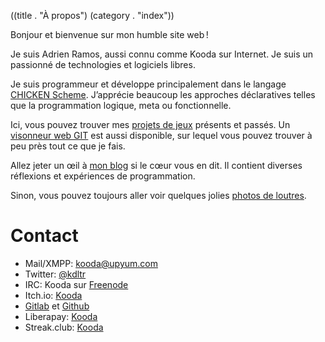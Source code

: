 ((title . "À propos")
 (category . "index"))

Bonjour et bienvenue sur mon humble site web !

Je suis Adrien Ramos, aussi connu comme Kooda sur Internet.
Je suis un passionné de technologies et logiciels libres.

Je suis programmeur et développe principalement dans le langage [CHICKEN Scheme][chicken].
J’apprécie beaucoup les approches déclaratives telles que la programmation logique, meta ou fonctionnelle.

Ici, vous pouvez trouver mes [projets de jeux][projects] présents et passés.
Un [visonneur web GIT][git] est aussi disponible, sur lequel vous pouvez trouver à peu près tout ce que je fais.

Allez jeter un œil à [mon blog][blog] si le cœur vous en dit.
Il contient diverses réflexions et expériences de programmation.

Sinon, vous pouvez toujours aller voir quelques jolies [photos de loutres][dailyotter].


Contact
=======

- Mail/XMPP: [kooda@upyum.com][mail]
- Twitter: [@kdltr][twitter]
- IRC: Kooda sur [Freenode][freenode]
- Itch.io: [Kooda][itchio]
- [Gitlab][gitlab] et [Github][github]
- Liberapay: [Kooda][liberapay]
- Streak.club: [Kooda][streak]

[git]:          /cgit.cgi
[projects]:     projects.xhtml
[chicken]:      http://call-cc.org
[blog]:         posts.xhtml
[dailyotter]:   http://dailyotter.org/
[mail]:         mailto:kooda@upyum.com
[xmpp]:         xmpp:kooda@upyum.com?subscribe
[twitter]:      https://twitter.com/kdltr
[twitch]:       http://www.twitch.tv/kdltr/
[freenode]:     irc://chat.freenode.org/Kooda,isnick
[github]:       https://github.com/kdltr
[gitlab]:       https://gitlab.com/u/kooda
[liberapay]:    https://liberapay.com/Kooda/
[itchio]:       https://kooda.itch.io/
[streak]:       https://streak.club/u/kooda
